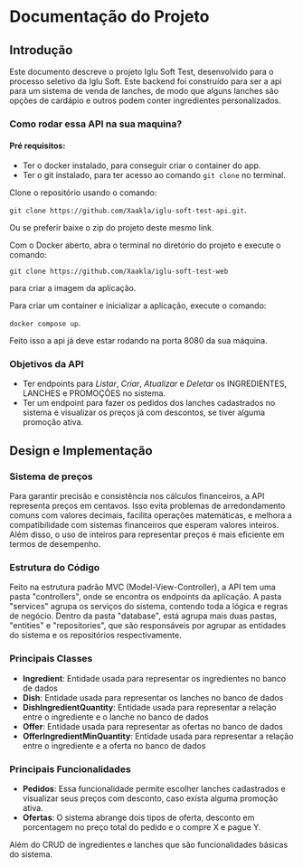 # Documentação do Projeto

## Introdução
Este documento descreve o projeto Iglu Soft Test, desenvolvido para o processo seletivo da Iglu Soft. Este backend
foi construído para ser a api para um sistema de venda de lanches, de modo que alguns lanches são opções de cardápio 
e outros podem conter ingredientes personalizados.

### Como rodar essa API na sua maquina?
#### Pré requisitos: 
- Ter o docker instalado, para conseguir criar o container do app.
- Ter o git instalado, para ter acesso ao comando
`git clone` no terminal.

Clone o repositório usando o comando:

`git clone https://github.com/Xaakla/iglu-soft-test-api.git`.

Ou se preferir baixe o zip do projeto deste mesmo link.

Com o Docker aberto, abra o terminal no diretório do projeto e execute o comando:

`git clone https://github.com/Xaakla/iglu-soft-test-web`

para criar a imagem da aplicação.

Para criar um container e inicializar a aplicação, execute o comando:

`docker compose up`.

Feito isso a api já deve estar rodando na porta 8080 da sua máquina.

### Objetivos da API
- Ter endpoints para *Listar*, *Criar*, *Atualizar* e *Deletar* os INGREDIENTES, LANCHES e PROMOÇÕES no sistema.
- Ter um endpoint para fazer os pedidos dos lanches cadastrados no sistema e visualizar os preços já com descontos, se tiver alguma promoção ativa.

## Design e Implementação

### Sistema de preços

Para garantir precisão e consistência nos cálculos financeiros, a API representa preços em centavos.
Isso evita problemas de arredondamento comuns com valores decimais, facilita operações matemáticas,
e melhora a compatibilidade com sistemas financeiros que esperam valores inteiros. Além disso, o uso de inteiros
para representar preços é mais eficiente em termos de desempenho.

### Estrutura do Código

Feito na estrutura padrão MVC (Model-View-Controller), a API tem uma pasta "controllers", onde se encontra os endpoints da aplicação.
A pasta "services" agrupa os serviços do sistema, contendo toda a lógica e regras de negócio. Dentro da pasta "database",
está agrupa mais duas pastas, "entities" e "repositories", que são responsáveis por agrupar as entidades do sistema e
os repositórios respectivamente.

### Principais Classes
- **Ingredient**: Entidade usada para representar os ingredientes no banco de dados
- **Dish**: Entidade usada para representar os lanches no banco de dados
- **DishIngredientQuantity**: Entidade usada para representar a relação entre o ingrediente e o lanche no banco de dados
- **Offer**: Entidade usada para representar as ofertas no banco de dados
- **OfferIngredientMinQuantity**: Entidade usada para representar a relação entre o ingrediente e a oferta no banco de dados

### Principais Funcionalidades
- **Pedidos**: Essa funcionalidade permite escolher lanches cadastrados e visualizar seus preços com desconto, caso exista alguma promoção ativa.
- **Ofertas**: O sistema abrange dois tipos de oferta, desconto em porcentagem no preço total do pedido e o compre X e pague Y.

Além do CRUD de ingredientes e lanches que são funcionalidades básicas do sistema.
